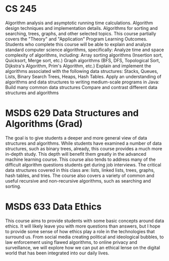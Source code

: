 # CS 245
Algorithm analysis and asymptotic running time calculations. Algorithm design techniques and implementation details. Algorithms for sorting and searching, trees, graphs, and other selected topics. This course partially covers the "Theory" and "Application" Program Learning Outcomes. Students who complete this course will be able to explain and analyze standard computer science algorithms, specifically:
Analyze time and space complexity of algorithms, including:
Array sorting algorithms (Insertion sort, Quicksort, Merge sort, etc.)
Graph algorithms (BFS, DFS, Topological Sort, Dijkstra's Algorithm, Prim's Algorithm, etc.)
Explain and implement the algorithms associated with the following data structures:
Stacks, Queues, Lists,
Binary Search Trees,
Heaps,
Hash Tables.
Apply an understanding of algorithms and data structures to writing medium-scale programs in Java:
Build many common data structures
Compare and contrast different data structures and algorithms
# MSDS 629 Data Structures and Algorithms (Grad)
The goal is to give students a deeper and more general view of data structures and algorithms. While students have examined a number of data structures, such as binary trees, already, this course provides a much more in-depth study. This depth will benefit them greatly in the advanced machine learning course. This course also tends to address many of the difficult algorithm questions students get during job interviews. The critical data structures covered in this class are: lists, linked lists, trees, graphs, hash tables, and tries. The course also covers a variety of common and useful recursive and non-recursive algorithms, such as searching and sorting.
# MSDS 633 Data Ethics
This course aims to provide students with some basic concepts around data ethics. It will likely leave you with more questions than answers, but I hope to provide some sense of how ethics play a role in the technologies that surround us. From social media creating political and ideological bubbles, to law enforcement using flawed algorithms, to online privacy and surveillance, we will explore how we can put an ethical lense on the digital world that has been integrated into our daily lives.
#
